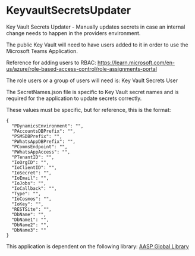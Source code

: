 # KeyvaultSecretsUpdater

Key Vault Secrets Updater - Manually updates secrets in case an internal change needs to happen in the providers environment.

The public Key Vault will need to have users added to it in order to use the Microsoft Teams Application.

Reference for adding users to RBAC: https://learn.microsoft.com/en-us/azure/role-based-access-control/role-assignments-portal

The role users or a group of users will need is: Key Vault Secrets User

The SecretNames.json file is specific to Key Vault secret names and is required for the application to update secrets correctly.

These values must be specific, but for reference, this is the format:
```
{
  "PDynamicsEnvironment": "",
  "PAccountsDBPrefix": "",
  "PSMSDBPrefix": "",
  "PWhatsAppDBPrefix": "",
  "PCommsEndpoint": "",
  "PWhatsAppAccess": "",
  "PTenantID": "",
  "IoOrgID": "",
  "IoClientID": "",
  "IoSecret": "",
  "IoEmail": "",
  "IoJobs": "",
  "IoCallback": "",
  "Type": "",
  "IoCosmos": "",
  "IoKey": "",
  "RESTSite": "",
  "DbName": "",
  "DbName1": "",
  "DbName2": "",
  "DbName3": ""
}
```

This application is dependent on the following library: [AASP Global Library](https://github.com/wrharper/AASPGlobalLibrary)
